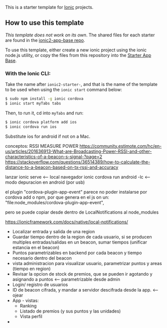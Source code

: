 This is a starter template for [Ionic](http://ionicframework.com/docs/) projects.

## How to use this template

*This template does not work on its own*. The shared files for each starter are found in the [ionic2-app-base repo](https://github.com/ionic-team/ionic2-app-base).

To use this template, either create a new ionic project using the ionic node.js utility, or copy the files from this repository into the [Starter App Base](https://github.com/ionic-team/ionic2-app-base).

### With the Ionic CLI:

Take the name after `ionic2-starter-`, and that is the name of the template to be used when using the `ionic start` command below:

```bash
$ sudo npm install -g ionic cordova
$ ionic start myTabs tabs
```

Then, to run it, cd into `myTabs` and run:

```bash
$ ionic cordova platform add ios
$ ionic cordova run ios
```

Substitute ios for android if not on a Mac.


conceptos:
RSSI
MEASURE POWER
https://community.estimote.com/hc/en-us/articles/201636913-What-are-Broadcasting-Power-RSSI-and-other-characteristics-of-a-beacon-s-signal-?page=2
https://stackoverflow.com/questions/36514389/how-to-calculate-the-distance-to-a-beacon-based-on-tx-rssi-and-accuracy



lanzar
ionic serve <-- local navegador
ionic cordova run android -lc <-- modo depuracion en android (por usb)

el plugin "cordova-plugin-app-event"
parece no poder instalarse por cordova add o npm, por que genera en el js on un:
 "file:node_modules/cordova-plugin-app-event",
 
 pero se puede copiar desde dentro de LocalNotifications al node_modules
 
 https://ionicframework.com/docs/native/local-notifications/
 

- Localizar entrada y salida de una region
- Guardar tiempo dentro de la region de cada usuario, si se producen multiples entradas/salidas en un beacon, sumar tiempos (unificar estancia en el beacon)
- Puntos parametrizables en backend por cada beacon y tiempo necesario dentro del beacon
- vista administracion para visualizar usuario, parametrizar puntos y areas (tiempo en region)
- Revisar la opcion de stock de premios, que se pueden ir agotando y asignando a puntos <-- parametrizable desde admin
- Login/ registro de usuarios
- ID de beacon cifrada, y mandar a servidor descifrada desde la app. <-- ojear
- App - vistas:
  - Ranking
  - Listado de premios (y sus puntos y las unidades)
  - Vista perfil 
- 
